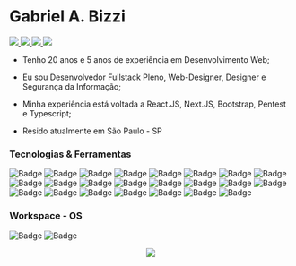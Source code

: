 # Gabriel A. Bizzi

<p align="left">
  <a href="https://www.linkedin.com/in/gabriel-bizzi">
    <img src="https://img.shields.io/badge/LinkedIn-0077B5?style=for-the-badge&logo=linkedin&logoColor=white" />
  </a>

  <a href="https://api.whatsapp.com/send?phone=5511963757171">
    <img src="https://img.shields.io/badge/WhatsApp-25D366?style=for-the-badge&logo=whatsapp&logoColor=white" />
  </a>
  
  <a href="mailto:blitzcorvinato@gmail.com?subject=Subject&body=Message">
    <img src="https://img.shields.io/badge/Gmail-D14836?style=for-the-badge&logo=gmail&logoColor=white" />
  </a>
  
  <a href="https://www.instagram.com/gabriel.bizzi/">
    <img src="https://img.shields.io/badge/Instagram-E4405F?style=for-the-badge&logo=instagram&logoColor=white" />
  </a>
</p>



   * Tenho 20 anos e 5 anos de experiência em Desenvolvimento Web;
   
   * Eu sou Desenvolvedor Fullstack Pleno, Web-Designer, Designer e Segurança da Informação;
   
   * Minha experiência está voltada a React.JS, Next.JS, Bootstrap, Pentest e Typescript;
   
   * Resido atualmente em São Paulo - SP

### Tecnologias & Ferramentas

![Badge](https://img.shields.io/badge/REACT.js-20232A?style=for-the-badge&logo=react)
![Badge](https://img.shields.io/badge/REACT_ROUTER-CA4245?style=for-the-badge&logo=react-router&logoColor=white)
![Badge](https://img.shields.io/badge/Node.js-43853D?style=for-the-badge&logo=node.js&logoColor=white)
![Badge](https://img.shields.io/badge/JavaScript-323330?style=for-the-badge&logo=javascript&logoColor=F7DF1E)
![Badge](https://img.shields.io/badge/TypeScript-3178C6?style=for-the-badge&logo=typescript&logoColor=white)
![Badge](https://img.shields.io/badge/Kotlin-0095D5?&style=for-the-badge&logo=kotlin&logoColor=white)
![Badge](https://img.shields.io/badge/MySQL-00000F?style=for-the-badge&logo=mysql&logoColor=white)
![Badge](https://img.shields.io/badge/SQLite-07405E?style=for-the-badge&logo=sqlite&logoColor=white)
![Badge](https://img.shields.io/badge/PHP-777bb4?style=for-the-badge&logo=php&logoColor=white)
![Badge](https://img.shields.io/badge/Wordpress-21759B?style=for-the-badge&logo=wordpress&logoColor=white)
![Badge](https://img.shields.io/badge/Bootstrap-7952b3?style=for-the-badge&logo=bootstrap&logoColor=white)
![Badge](https://img.shields.io/badge/Next.Js-000000?style=for-the-badge&logo=next.js&logoColor=white)
![Badge](https://img.shields.io/badge/Figma-f24e1e?style=for-the-badge&logo=figma&logoColor=white)
![Badge](https://img.shields.io/badge/Adobe_XD-ff61f6?style=for-the-badge&logo=adobe-xd&logoColor=white)
![Badge](https://img.shields.io/badge/Adobe_Photoshop-31a8ff?style=for-the-badge&logo=adobe-photoshop&logoColor=white)
![Badge](https://img.shields.io/badge/Microsoft_Office-D83B01?style=for-the-badge&logo=microsoft-office&logoColor=white)
![Badge](https://img.shields.io/badge/Kali_Linux-557C94?style=for-the-badge&logo=kali-linux&logoColor=white)
![Badge](https://img.shields.io/badge/Styled_Components-DB7093?style=for-the-badge&logo=styled-components&logoColor=white)
![Badge](https://img.shields.io/badge/GitHub-181717?style=for-the-badge&logo=github&logoColor=white)
![Badge](https://img.shields.io/badge/Azure_DevOps-0078D7?style=for-the-badge&logo=azure-devops&logoColor=white)
![Badge](https://img.shields.io/badge/Electron-47848F?style=for-the-badge&logo=electron&logoColor=white)
![Badge](https://img.shields.io/badge/Python-3776AB?style=for-the-badge&logo=python&logoColor=white)
![Badge](https://img.shields.io/badge/Webpack-8DD6F9?style=for-the-badge&logo=webpack&logoColor=white)

### Workspace - OS

![Badge](https://img.shields.io/badge/Windows_11-0078D6?style=for-the-badge&logo=windows&logoColor=white)
![Badge](https://img.shields.io/badge/Intel-Core_i5_3th-00AAEF?style=for-the-badge&logo=intel&logoColor=white)

<p align="center">
  <img src="https://github-readme-stats.vercel.app/api?username=GabrielBizzi&&show_icons=true&title_color=ffffff&icon_color=31a8ff&text_color=e1e1e1&bg_color=262626" />
</p>
